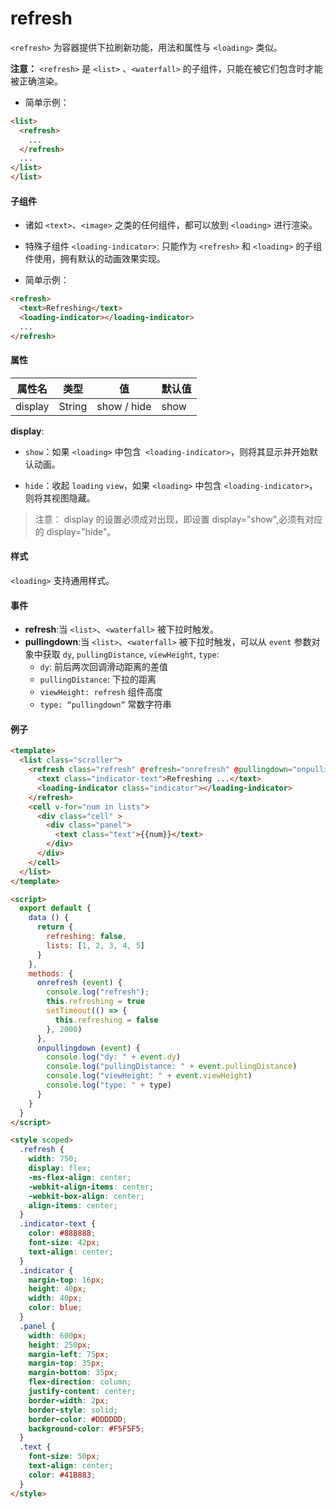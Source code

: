 # refresh

```<refresh>``` 为容器提供下拉刷新功能，用法和属性与 ```<loading>``` 类似。

**注意：** ```<refresh>``` 是 ```<list>``` 、```<waterfall>``` 的子组件，只能在被它们包含时才能被正确渲染。


* 简单示例：

```html
<list>
  <refresh>
    ...
  </refresh>
  ...
</list>
</list>
```

#### 子组件

* 诸如 ```<text>```、```<image>``` 之类的任何组件，都可以放到 ```<loading>``` 进行渲染。

* 特殊子组件 ```<loading-indicator>```: 只能作为 ```<refresh>``` 和 ```<loading>``` 的子组件使用，拥有默认的动画效果实现。

* 简单示例：
```html
<refresh>
  <text>Refreshing</text>
  <loading-indicator></loading-indicator>
  ...
</refresh>
```

#### 属性


|属性名	|类型		|值					|默认值	|
|---|---|---|---|
|display|String	|show / hide|show		|

**display**:

  * ```show```：如果 ```<loading>``` 中包含``` <loading-indicator>```，则将其显示并开始默认动画。

  * ```hide```：收起 ```loading``` ```view```，如果 ```<loading>``` 中包含 ```<loading-indicator>```，则将其视图隐藏。

> 注意： display 的设置必须成对出现，即设置 display="show",必须有对应的 display="hide"。

#### 样式

```<loading>``` 支持通用样式。

#### 事件

* **refresh**:当 ```<list>```、```<waterfall>``` 被下拉时触发。
* **pullingdown**:当 ```<list>```、```<waterfall>``` 被下拉时触发，可以从 ```event``` 参数对象中获取 ```dy```, ```pullingDistance```, ```viewHeight```, ```type```:
  * ```dy```: 前后两次回调滑动距离的差值
  * ```pullingDistance```: 下拉的距离
  * ```viewHeight: refresh``` 组件高度
  * ```type: “pullingdown”``` 常数字符串

#### 例子

```html
<template>
  <list class="scroller">
    <refresh class="refresh" @refresh="onrefresh" @pullingdown="onpullingdown" :display="refreshing ? 'show' : 'hide'">
      <text class="indicator-text">Refreshing ...</text>
      <loading-indicator class="indicator"></loading-indicator>
    </refresh>
    <cell v-for="num in lists">
      <div class="cell" >
        <div class="panel">
          <text class="text">{{num}}</text>
        </div>
      </div>
    </cell>
  </list>
</template>

<script>
  export default {
    data () {
      return {
        refreshing: false,
        lists: [1, 2, 3, 4, 5]
      }
    },
    methods: {
      onrefresh (event) {
        console.log("refresh");
        this.refreshing = true
        setTimeout(() => {
          this.refreshing = false
        }, 2000)
      },
      onpullingdown (event) {
        console.log("dy: " + event.dy)
        console.log("pullingDistance: " + event.pullingDistance)
        console.log("viewHeight: " + event.viewHeight)
        console.log("type: " + type)
      }
    }
  }
</script>

<style scoped>
  .refresh {
    width: 750;
    display: flex;
    -ms-flex-align: center;
    -webkit-align-items: center;
    -webkit-box-align: center;
    align-items: center;
  }
  .indicator-text {
    color: #888888;
    font-size: 42px;
    text-align: center;
  }
  .indicator {
    margin-top: 16px;
    height: 40px;
    width: 40px;
    color: blue;
  }
  .panel {
    width: 600px;
    height: 250px;
    margin-left: 75px;
    margin-top: 35px;
    margin-bottom: 35px;
    flex-direction: column;
    justify-content: center;
    border-width: 2px;
    border-style: solid;
    border-color: #DDDDDD;
    background-color: #F5F5F5;
  }
  .text {
    font-size: 50px;
    text-align: center;
    color: #41B883;
  }
</style>
```